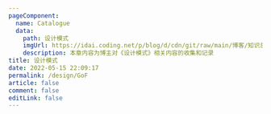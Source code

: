 ```yaml
---
pageComponent:
  name: Catalogue
  data:
    path: 设计模式
    imgUrl: https://idai.coding.net/p/blog/d/cdn/git/raw/main/博客/知识总结/设计模式/设计模式关系图.webp
    description: 本章内容为博主对《设计模式》相关内容的收集和记录
title: 设计模式
date: 2022-05-15 22:09:17
permalink: /design/GoF
article: false
comment: false
editLink: false
---
```

